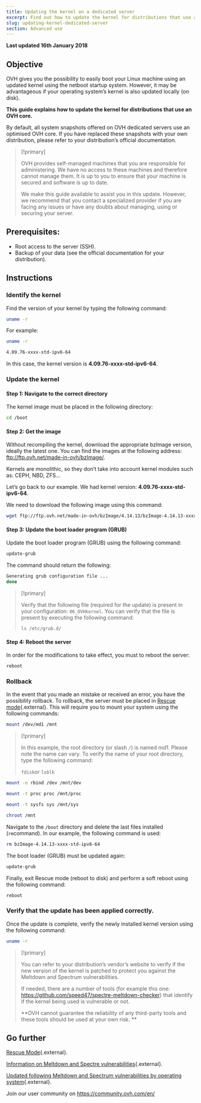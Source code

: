 ```yaml
---
title: Updating the kernel on a dedicated server
excerpt: Find out how to update the kernel for distributions that use an OVH core
slug: updating-kernel-dedicated-server
section: Advanced use
---
```


**Last updated 16th January 2018**

## Objective

OVH gives you the possibility to easily boot your Linux machine using an updated kernel using the netboot startup system. However, it may be advantageous if your operating system’s kernel is also updated locally (on disk).

**This guide explains how to update the kernel for distributions that use an OVH core.**

By default, all system snapshots offered on OVH dedicated servers use an optimised OVH core. If you have replaced these snapshots with your own distribution, please refer to your distribution’s official documentation.

> [!primary]
>
> OVH provides self-managed machines that you are responsible for administering.  We have no access to these machines and therefore cannot manage them. It is up to you to ensure that your machine is secured and software is up to date.
>
> We make this guide available to assist you in this update. However, we recommend that you contact a specialized provider if you are facing any issues or have any doubts about managing, using or securing your server.
>

## Prerequisites:

- Root access to the server (SSH).
- Backup of your data (see the official documentation for your distribution).

## Instructions

### Identify the kernel

Find the version of your kernel by typing the following command:

```sh
uname -r
```

For example:

```sh
uname -r

4.09.76-xxxx-std-ipv6-64
```

In this case, the kernel version is  **4.09.76-xxxx-std-ipv6-64**.

### Update the kernel

#### Step 1: Navigate to the correct directory

The kernel image must be placed in the following directory:

```sh
cd /boot
```

#### Step 2: Get the image

Without recompiling the kernel, download the appropriate bzImage version, ideally the latest one. You can find the images at the following address: <ftp://ftp.ovh.net/made-in-ovh/bzImage/>. 

Kernels are monolithic, so they don’t take into account kernel modules such as: CEPH, NBD, ZFS...

Let’s go back to our example. We had kernel version: **4.09.76-xxxx-std-ipv6-64**.

We need to download the following image using this command:

```sh
wget ftp://ftp.ovh.net/made-in-ovh/bzImage/4.14.13/bzImage-4.14.13-xxxx-std-ipv6-64
```

#### Step 3: Update the boot loader program (GRUB)

Update the boot loader program (GRUB) using the following command:

```sh
update-grub
```

The command should return the following:

```sh
Generating grub configuration file ...
done
```

> [!primary]
>
> Verify that the following file (required for the update) is present in your configuration: `06_OVHkernel`. You can verify that the file is present by executing the following command:
>
> `ls /etc/grub.d/`
>

#### Step 4: Reboot the server

In order for the modifications to take effect, you must to reboot the server:

```sh
reboot
```

### Rollback

In the event that you made an mistake or received an error, you have the possibility rollback. To rollback, the server must be placed in [Rescue mode](https://docs.ovh.com/ie/en/dedicated/rescue_mode/){.external}. This will require you to mount your system using the following commands:

```sh
mount /dev/md1 /mnt
```

> [!primary]
>
> In this example, the root directory (or slash `/`) is named *md1*. Please note the name can vary. To verify the name of your root directory, type the following command:
>
> `fdisk`or `lsblk`
>

```sh
mount -o rbind /dev /mnt/dev
```

```sh
mount -t proc proc /mnt/proc
```

```sh
mount -t sysfs sys /mnt/sys
```

```sh
chroot /mnt
```

Navigate to the `/boot` directory and delete the last files installed (`rm`command). In our example, the following command is used:

```sh
rm bzImage-4.14.13-xxxx-std-ipv6-64
```

The boot loader (GRUB) must be updated again:

```sh
update-grub
```

Finally, exit Rescue mode (reboot to disk) and perform a soft reboot using the following command:

```sh
reboot
```

### Verify that the update has been applied correctly.

Once the update is complete, verify the newly installed kernel version using the following command:

```sh
uname -r
```

> [!primary]
>
> You can refer to your distribution’s vendor’s website to verify if the new version of the kernel is patched to protect you against the Meltdown and Spectrum vulnerabilities.
>
> If needed, there are a number of tools (for example this one: <https://github.com/speed47/spectre-meltdown-checker>) that identify if the kernel being used is vulnerable or not.
>
> **OVH cannot guarantee the reliability of any third-party tools and these tools should be used at your own risk. **
>

## Go further

[Rescue Mode](https://docs.ovh.com/ie/en/dedicated/rescue_mode/){.external}.

[Information on Meltdown and Spectre  vulnerabilities](https://docs.ovh.com/fr/dedicated/information-about-meltdown-spectre-vulnerability-fixes/){.external}.

[Updated following Meltdown and Spectrum vulnerabilities by operating system](https://docs.ovh.com/fr/dedicated/meltdown-spectre-kernel-update-per-operating-system/){.external}.

Join our user community on  <https://community.ovh.com/en/>